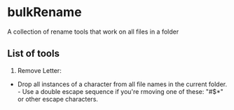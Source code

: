 # bulkRename
A collection of rename tools that work on all files in a folder

## List of tools
1. Remove Letter: 
  - Drop all instances of a character from all file names in the current folder.  - Use a double escape sequence if you're rmoving one of these: "\#$*" or other escape characters.


